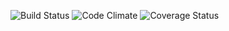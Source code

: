 ![Build Status](https://codeship.com/projects/8adc15e0-0688-0135-c77a-621c5691c49a/status?branch=master)
![Code Climate](https://codeclimate.com/github/StevenSavini/TV-Reviews.png)
![Coverage Status](https://coveralls.io/repos/StevenSavini/TV-Reviews/badge.png)